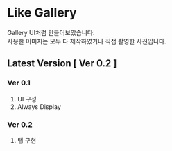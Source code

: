 # Like Gallery

Gallery UI처럼 만들어보았습니다.  
사용한 이미지는 모두 다 제작하였거나 직접 촬영한 사진입니다.  

## Latest Version [ Ver 0.2 ]  

### Ver 0.1
1. UI 구성
2. Always Display

### Ver 0.2
1. 탭 구현
